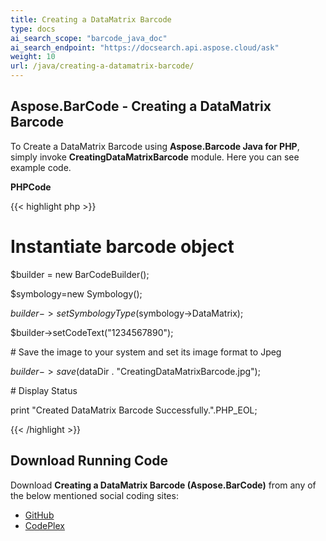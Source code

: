 ```yaml
---
title: Creating a DataMatrix Barcode
type: docs
ai_search_scope: "barcode_java_doc"
ai_search_endpoint: "https://docsearch.api.aspose.cloud/ask"
weight: 10
url: /java/creating-a-datamatrix-barcode/
---
```


## **Aspose.BarCode - Creating a DataMatrix Barcode**
To Create a DataMatrix Barcode using **Aspose.Barcode Java for PHP**, simply invoke **CreatingDataMatrixBarcode** module. Here you can see example code.

**PHPCode**

{{< highlight php >}}

 # Instantiate barcode object

$builder = new BarCodeBuilder();

$symbology=new Symbology();

$builder->setSymbologyType($symbology->DataMatrix);

$builder->setCodeText("1234567890");

\# Save the image to your system and set its image format to Jpeg

$builder->save($dataDir . "CreatingDataMatrixBarcode.jpg");

\# Display Status

print "Created DataMatrix Barcode Successfully.".PHP_EOL;

{{< /highlight >}}
## **Download Running Code**
Download **Creating a DataMatrix Barcode (Aspose.BarCode)** from any of the below mentioned social coding sites:

- [GitHub](https://github.com/aspose-barcode/Aspose.BarCode-for-Java/blob/master/Plugins/Aspose_Barcode_Java_for_PHP/src/aspose/barcode/WorkingWith2DBarcodes/Basic2DBarcodeFeatures/CreatingDataMatrixBarcode.php)
- [CodePlex](https://asposebarcodejavaphp.codeplex.com/SourceControl/latest#src/aspose/barcode/WorkingWith2DBarcodes/Basic2DBarcodeFeatures/CreatingDataMatrixBarcode.php)
